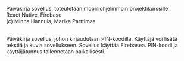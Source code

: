 Päiväkirja sovellus, toteutetaan mobiiliohjelmmoin projektikurssille. <br/>
React Native, Firebase <br/>
(c) Minna Hannula, Marika Parttimaa<br/><br/>

Päiväkirja sovellus, johon kirjaudutaan PIN-koodilla. Käyttäjä voi lisätä tekstiä ja kuvia sovellukseen. Sovellus käyttää Firebasea. PIN-koodi ja käyttäjätunnus tallennetaan paikallisesti.
